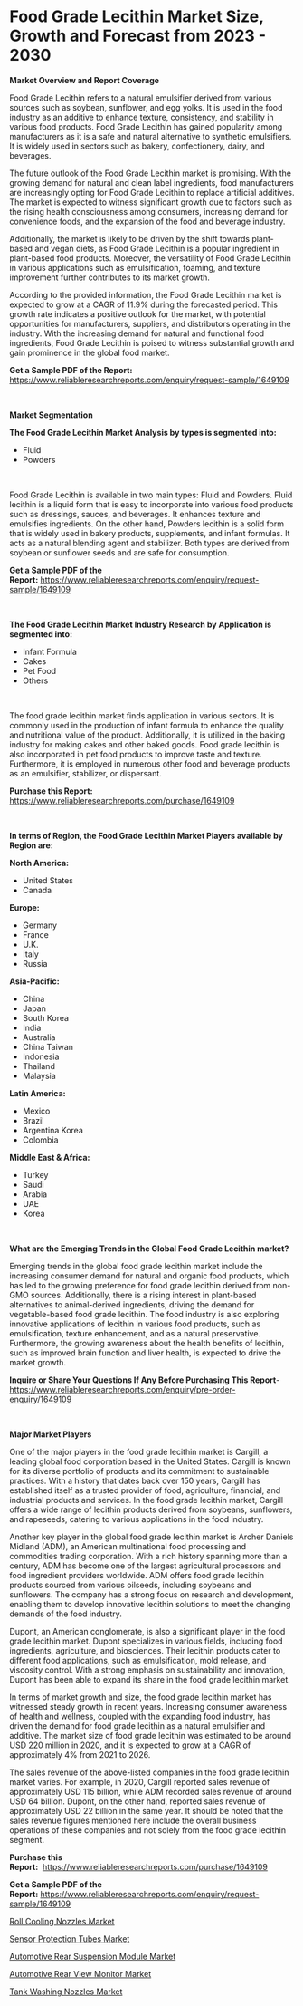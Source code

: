 <p><h1>Food Grade Lecithin Market Size, Growth and Forecast from 2023 - 2030</h1></p><p><strong>Market Overview and Report Coverage</strong></p>
<p><p>Food Grade Lecithin refers to a natural emulsifier derived from various sources such as soybean, sunflower, and egg yolks. It is used in the food industry as an additive to enhance texture, consistency, and stability in various food products. Food Grade Lecithin has gained popularity among manufacturers as it is a safe and natural alternative to synthetic emulsifiers. It is widely used in sectors such as bakery, confectionery, dairy, and beverages.</p><p>The future outlook of the Food Grade Lecithin market is promising. With the growing demand for natural and clean label ingredients, food manufacturers are increasingly opting for Food Grade Lecithin to replace artificial additives. The market is expected to witness significant growth due to factors such as the rising health consciousness among consumers, increasing demand for convenience foods, and the expansion of the food and beverage industry.</p><p>Additionally, the market is likely to be driven by the shift towards plant-based and vegan diets, as Food Grade Lecithin is a popular ingredient in plant-based food products. Moreover, the versatility of Food Grade Lecithin in various applications such as emulsification, foaming, and texture improvement further contributes to its market growth.</p><p>According to the provided information, the Food Grade Lecithin market is expected to grow at a CAGR of 11.9% during the forecasted period. This growth rate indicates a positive outlook for the market, with potential opportunities for manufacturers, suppliers, and distributors operating in the industry. With the increasing demand for natural and functional food ingredients, Food Grade Lecithin is poised to witness substantial growth and gain prominence in the global food market.</p></p>
<p><strong>Get a Sample PDF of the Report:</strong> <a href="https://www.reliableresearchreports.com/enquiry/request-sample/1649109">https://www.reliableresearchreports.com/enquiry/request-sample/1649109</a></p>
<p>&nbsp;</p>
<p><strong>Market Segmentation</strong></p>
<p><strong>The Food Grade Lecithin Market Analysis by types is segmented into:</strong></p>
<p><ul><li>Fluid</li><li>Powders</li></ul></p>
<p>&nbsp;</p>
<p><p>Food Grade Lecithin is available in two main types: Fluid and Powders. Fluid lecithin is a liquid form that is easy to incorporate into various food products such as dressings, sauces, and beverages. It enhances texture and emulsifies ingredients. On the other hand, Powders lecithin is a solid form that is widely used in bakery products, supplements, and infant formulas. It acts as a natural blending agent and stabilizer. Both types are derived from soybean or sunflower seeds and are safe for consumption.</p></p>
<p><strong>Get a Sample PDF of the Report:</strong>&nbsp;<a href="https://www.reliableresearchreports.com/enquiry/request-sample/1649109">https://www.reliableresearchreports.com/enquiry/request-sample/1649109</a></p>
<p>&nbsp;</p>
<p><strong>The Food Grade Lecithin Market Industry Research by Application is segmented into:</strong></p>
<p><ul><li>Infant Formula</li><li>Cakes</li><li>Pet Food</li><li>Others</li></ul></p>
<p>&nbsp;</p>
<p><p>The food grade lecithin market finds application in various sectors. It is commonly used in the production of infant formula to enhance the quality and nutritional value of the product. Additionally, it is utilized in the baking industry for making cakes and other baked goods. Food grade lecithin is also incorporated in pet food products to improve taste and texture. Furthermore, it is employed in numerous other food and beverage products as an emulsifier, stabilizer, or dispersant.</p></p>
<p><strong>Purchase this Report:</strong>&nbsp; <a href="https://www.reliableresearchreports.com/purchase/1649109">https://www.reliableresearchreports.com/purchase/1649109</a></p>
<p>&nbsp;</p>
<p><strong>In terms of Region, the Food Grade Lecithin Market Players available by Region are:</strong></p>
<p>
    <p> <strong> North America: </strong>
        <ul>
            <li>United States</li>
            <li>Canada</li>
        </ul>
        </p> 
    <p> <strong> Europe: </strong>
        <ul>
            <li>Germany</li>
            <li>France</li>
            <li>U.K.</li>
            <li>Italy</li>
            <li>Russia</li>
        </ul>
        </p> 
    <p> <strong> Asia-Pacific: </strong>
        <ul>
            <li>China</li>
            <li>Japan</li>
            <li>South Korea</li>
            <li>India</li>
            <li>Australia</li>
            <li>China Taiwan</li>
            <li>Indonesia</li>
            <li>Thailand</li>
            <li>Malaysia</li>
        </ul>
        </p> 
    <p> <strong> Latin America: </strong>
        <ul>
            <li>Mexico</li>
            <li>Brazil</li>
            <li>Argentina Korea</li>
            <li>Colombia</li>
        </ul>
        </p> 
    <p> <strong> Middle East & Africa: </strong>
        <ul>
            <li>Turkey</li>
            <li>Saudi</li>
            <li>Arabia</li>
            <li>UAE</li>
            <li>Korea</li>
        </ul>
    </p>
    </p>
<p>&nbsp;</p>
<p><strong>What are the Emerging Trends in the Global Food Grade Lecithin market?</strong></p>
<p><p>Emerging trends in the global food grade lecithin market include the increasing consumer demand for natural and organic food products, which has led to the growing preference for food grade lecithin derived from non-GMO sources. Additionally, there is a rising interest in plant-based alternatives to animal-derived ingredients, driving the demand for vegetable-based food grade lecithin. The food industry is also exploring innovative applications of lecithin in various food products, such as emulsification, texture enhancement, and as a natural preservative. Furthermore, the growing awareness about the health benefits of lecithin, such as improved brain function and liver health, is expected to drive the market growth.</p></p>
<p><strong>Inquire or Share Your Questions If Any Before Purchasing This Report</strong>- <a href="https://www.reliableresearchreports.com/enquiry/pre-order-enquiry/1649109">https://www.reliableresearchreports.com/enquiry/pre-order-enquiry/1649109</a></p>
<p>&nbsp;</p>
<p><strong>Major Market Players</strong></p>
<p><p>One of the major players in the food grade lecithin market is Cargill, a leading global food corporation based in the United States. Cargill is known for its diverse portfolio of products and its commitment to sustainable practices. With a history that dates back over 150 years, Cargill has established itself as a trusted provider of food, agriculture, financial, and industrial products and services. In the food grade lecithin market, Cargill offers a wide range of lecithin products derived from soybeans, sunflowers, and rapeseeds, catering to various applications in the food industry.</p><p>Another key player in the global food grade lecithin market is Archer Daniels Midland (ADM), an American multinational food processing and commodities trading corporation. With a rich history spanning more than a century, ADM has become one of the largest agricultural processors and food ingredient providers worldwide. ADM offers food grade lecithin products sourced from various oilseeds, including soybeans and sunflowers. The company has a strong focus on research and development, enabling them to develop innovative lecithin solutions to meet the changing demands of the food industry.</p><p>Dupont, an American conglomerate, is also a significant player in the food grade lecithin market. Dupont specializes in various fields, including food ingredients, agriculture, and biosciences. Their lecithin products cater to different food applications, such as emulsification, mold release, and viscosity control. With a strong emphasis on sustainability and innovation, Dupont has been able to expand its share in the food grade lecithin market.</p><p>In terms of market growth and size, the food grade lecithin market has witnessed steady growth in recent years. Increasing consumer awareness of health and wellness, coupled with the expanding food industry, has driven the demand for food grade lecithin as a natural emulsifier and additive. The market size of food grade lecithin was estimated to be around USD 220 million in 2020, and it is expected to grow at a CAGR of approximately 4% from 2021 to 2026.</p><p>The sales revenue of the above-listed companies in the food grade lecithin market varies. For example, in 2020, Cargill reported sales revenue of approximately USD 115 billion, while ADM recorded sales revenue of around USD 64 billion. Dupont, on the other hand, reported sales revenue of approximately USD 22 billion in the same year. It should be noted that the sales revenue figures mentioned here include the overall business operations of these companies and not solely from the food grade lecithin segment.</p></p>
<p><strong>Purchase this Report:</strong>&nbsp;&nbsp;<a href="https://www.reliableresearchreports.com/purchase/1649109">https://www.reliableresearchreports.com/purchase/1649109</a></p>
<p></p>
<p><strong>Get a Sample PDF of the Report:</strong>&nbsp;<a href="https://www.reliableresearchreports.com/enquiry/request-sample/1649109">https://www.reliableresearchreports.com/enquiry/request-sample/1649109</a></p>
<p><p><a href="https://www.linkedin.com/pulse/roll-cooling-nozzles-market-research-report/">Roll Cooling Nozzles Market</a></p><p><a href="https://www.linkedin.com/pulse/sensor-protection-tubes-market-size-share-amp-trends-analysis/">Sensor Protection Tubes Market</a></p><p><a href="https://medium.com/@anamariaagolli86/automotive-rear-suspension-module-market-research-report-its-history-and-forecast-2023-to-2030-8f43062aeb32">Automotive Rear Suspension Module Market</a></p><p><a href="https://medium.com/@jessicaelliott65/automotive-rear-view-monitor-market-analysis-its-cagr-market-segmentation-and-global-industry-d3697b09aba6">Automotive Rear View Monitor Market</a></p><p><a href="https://www.linkedin.com/pulse/decoding-tank-washing-nozzles-market-deep-dive-latest/">Tank Washing Nozzles Market</a></p></p>